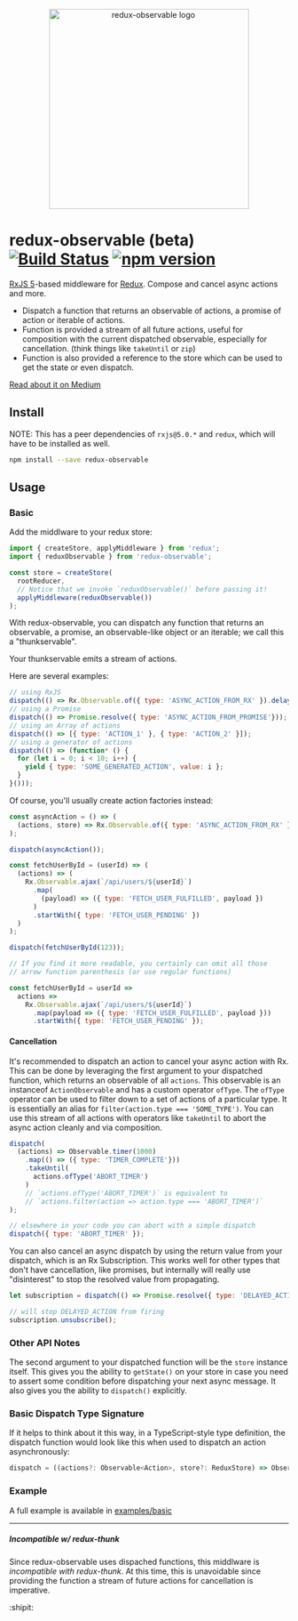 <p align="center"><img title="redux-observable logo" src="https://cloud.githubusercontent.com/assets/762949/16136007/0918a29e-33dc-11e6-84ba-688170264e27.png" width="360"></p>

# redux-observable (beta) [![Build Status](https://travis-ci.org/redux-observable/redux-observable.svg?branch=master)](https://travis-ci.org/redux-observable/redux-observable) [![npm version](https://badge.fury.io/js/redux-observable.svg)](https://badge.fury.io/js/redux-observable)

[RxJS 5](http://github.com/ReactiveX/RxJS)-based middleware for
[Redux](http://github.com/reactjs/redux). Compose and cancel async actions and more.

- Dispatch a function that returns an observable of actions, a promise of action or iterable of actions.
- Function is provided a stream of all future actions, useful for composition with the current dispatched observable, especially for cancellation.
  (think things like `takeUntil` or `zip`)
- Function is also provided a reference to the store which can be used to get the state or even dispatch.

[Read about it on Medium](https://medium.com/@benlesh/redux-observable-ec0b00d2eb52)

## Install

NOTE: This has a peer dependencies of `rxjs@5.0.*` and `redux`, which will have to be installed
as well.

```sh
npm install --save redux-observable
```

## Usage

### Basic

Add the middlware to your redux store:

```js
import { createStore, applyMiddleware } from 'redux';
import { reduxObservable } from 'redux-observable';

const store = createStore(
  rootReducer,
  // Notice that we invoke `reduxObservable()` before passing it!
  applyMiddleware(reduxObservable())
);

```

With redux-observable, you can dispatch any function that returns an observable,
a promise, an observable-like object or an iterable; we call this a "thunkservable".

Your thunkservable emits a stream of actions.

Here are several examples:

```js
// using RxJS
dispatch(() => Rx.Observable.of({ type: 'ASYNC_ACTION_FROM_RX' }).delay(1000));
// using a Promise
dispatch(() => Promise.resolve({ type: 'ASYNC_ACTION_FROM_PROMISE'}));
// using an Array of actions
dispatch(() => [{ type: 'ACTION_1' }, { type: 'ACTION_2' }]);
// using a generator of actions
dispatch(() => (function* () {
  for (let i = 0; i < 10; i++) {
    yield { type: 'SOME_GENERATED_ACTION', value: i };
  }
}()));
```

Of course, you'll usually create action factories instead:

```js
const asyncAction = () => (
  (actions, store) => Rx.Observable.of({ type: 'ASYNC_ACTION_FROM_RX' }).delay(1000)
);

dispatch(asyncAction());

const fetchUserById = (userId) => (
  (actions) => (
    Rx.Observable.ajax(`/api/users/${userId}`)
      .map(
        (payload) => ({ type: 'FETCH_USER_FULFILLED', payload })
      )
      .startWith({ type: 'FETCH_USER_PENDING' })
  )
);

dispatch(fetchUserById(123));

// If you find it more readable, you certainly can omit all those
// arrow function parenthesis (or use regular functions)

const fetchUserById = userId =>
  actions =>
    Rx.Observable.ajax(`/api/users/${userId}`)
      .map(payload => ({ type: 'FETCH_USER_FULFILLED', payload }))
      .startWith({ type: 'FETCH_USER_PENDING' });

```

#### Cancellation

It's recommended to dispatch an action to cancel your async action with Rx. This can be done
by leveraging the first argument to your dispatched function, which returns an observable of all `actions`.
This observable is an instanceof `ActionObservable` and has a custom operator `ofType`. The `ofType`
operator can be used to filter down to a set of actions of a particular type. It is essentially an alias
for `filter(action.type === 'SOME_TYPE')`. You can use this stream of all actions with operators like
`takeUntil` to abort the async action cleanly and via composition.

```js
dispatch(
  (actions) => Observable.timer(1000)
    .map(() => ({ type: 'TIMER_COMPLETE'}))
    .takeUntil(
      actions.ofType('ABORT_TIMER')
    )
    // `actions.ofType('ABORT_TIMER')` is equivalent to
    // `actions.filter(action => action.type === 'ABORT_TIMER')`
);

// elsewhere in your code you can abort with a simple dispatch
dispatch({ type: 'ABORT_TIMER' });
```

You can also cancel an async dispatch by using the return value from your dispatch, which is an
Rx Subscription. This works well for other types that don't have cancellation, like promises, but
internally will really use "disinterest" to stop the resolved value from propagating.

```js
let subscription = dispatch(() => Promise.resolve({ type: 'DELAYED_ACTION' }));

// will stop DELAYED_ACTION from firing
subscription.unsubscribe();
```

### Other API Notes

The second argument to your dispatched function will be the `store` instance itself. This gives you
the ability to `getState()` on your store in case you need to assert some condition before dispatching your
next async message. It also gives you the ability to `dispatch()` explicitly.

### Basic Dispatch Type Signature

If it helps to think about it this way, in a TypeScript-style type definition, the dispatch function would
look like this when used to dispatch an action asynchronously:

```TypeScript
dispatch = ((actions?: Observable<Action>, store?: ReduxStore) => Observable<Action>) => Subscription;
```

### Example

A full example is available in [examples/basic](examples/basic)

* * *

##### Incompatible w/ redux-thunk

Since redux-observable uses dispached functions, this middlware is *incompatible with redux-thunk*. At this time, this is unavoidable since providing the function a stream of future actions for cancellation is imperative.

:shipit:
